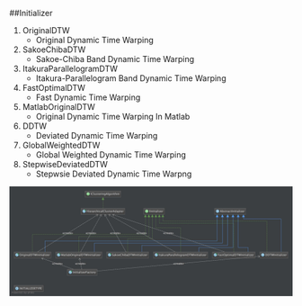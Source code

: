 ##Initializer
1. OriginalDTW
    * Original Dynamic Time Warping
2. SakoeChibaDTW
    * Sakoe-Chiba Band Dynamic Time Warping
3. ItakuraParallelogramDTW
    * Itakura-Parallelogram Band Dynamic Time Warping
4. FastOptimalDTW
    * Fast Dynamic Time Warping
5. MatlabOriginalDTW
    * Original Dynamic Time Warping In Matlab 
6. DDTW
    * Deviated Dynamic Time Warping
7. GlobalWeightedDTW
    * Global Weighted Dynamic Time Warping
8. StepwiseDeviatedDTW
    * Stepwsie Deviated Dynamic Time Warpng

![INITIALIZER](/classdiagrams/initializerclassdiagram.jpg)